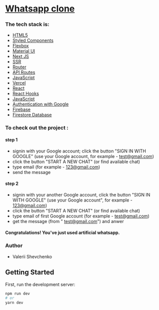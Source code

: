 # [Whatsapp clone](https://whatsapp-nine-steel.vercel.app/)

### The tech stack is:

- [HTML5](https://en.wikipedia.org/wiki/HTML5)
- [Styled Components](https://styled-components.com/)
- [Flexbox](https://en.wikipedia.org/wiki/CSS_Flexible_Box_Layout)
- [Material UI](https://mui.com)
- [Next JS](https://nextjs.org/)
- [SSR](https://nextjs.org/)
- [Router](https://nextjs.org/docs/api-reference/next/router)
- [API Routes](https://nextjs.org/docs/api-routes/introduction)
- [JavaScript](https://developer.mozilla.org/en-US/docs/Web/JavaScript)
- [Vercel](https://en.wikipedia.org/wiki/Vercel)
- [React](https://reactjs.org/)
- [React Hooks](https://reactjs.org/docs/hooks-faq.html#gatsby-focus-wrapper)
- [JavaScript](https://developer.mozilla.org/en-US/docs/Web/JavaScript)
- [Authentication with Google](https://en.wikipedia.org/wiki/Authentication)
- [Firebase](https://www.google.com/search?q=firebase&oq=firebase+&aqs=chrome..69i57j35i39j0i67j0i512j69i60l4.5860j0j7&sourceid=chrome&ie=UTF-8)
- [Firestore Database](https://www.google.com/search?q=firebase&oq=firebase+&aqs=chrome..69i57j35i39j0i67j0i512j69i60l4.5860j0j7&sourceid=chrome&ie=UTF-8)




### To check out the project : 

#### step 1
* signin with your Google account; click the button "SIGN IN WITH GOOGLE" (use your Google account, for example - test@gmail.com)
* click the button "START A NEW CHAT" (or find available chat)
* type email (for example - 123@gmail.com)
* send the message

#### step 2
* signin with your another Google account,  click the button "SIGN IN WITH GOOGLE" (use your Google account", for example -  123@gmail.com)
* click the button "START A NEW CHAT" (or find available chat)
* type email of first Google account (for example - test@gmail.com)
* get the message (from " test@gmail.com") and anwer

#### Congratulations! You've just used artificial whatsapp.









### Author
- Valerii Shevchenko

## Getting Started

First, run the development server:

```bash
npm run dev
# or
yarn dev
```


